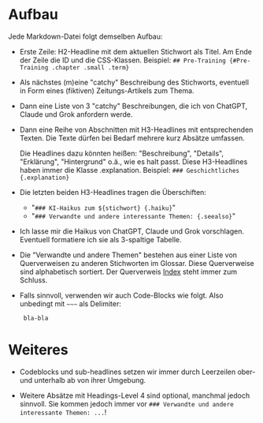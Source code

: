# Aufbau

Jede Markdown-Datei folgt demselben Aufbau:

- Erste Zeile: H2-Headline mit dem aktuellen Stichwort als Titel.
  Am Ende der Zeile die ID und die CSS-Klassen.
  Beispiel: `## Pre-Training {#Pre-Training .chapter .small .term}`

- Als nächstes (m)eine "catchy" Beschreibung des Stichworts, eventuell in Form eines (fiktiven) Zeitungs-Artikels zum Thema.

- Dann eine Liste von 3 "catchy" Beschreibungen, die ich von ChatGPT, Claude und Grok anfordern werde.

- Dann eine Reihe von Abschnitten mit H3-Headlines mit entsprechenden Texten.
  Die Texte dürfen bei Bedarf mehrere kurz Absätze umfassen.

  Die Headlines dazu könnten heißen: "Beschreibung", "Details", "Erklärung", "Hintergrund" o.ä., wie es halt passt.
  Diese H3-Headlines haben immer die Klasse .explanation.
  Beispiel: `### Geschichtliches {.explanation}`

- Die letzten beiden H3-Headlines tragen die Überschiften:

   - "`### KI-Haikus zum ${stichwort} {.haiku}`"
   - "`### Verwandte und andere interessante Themen: {.seealso}`"

- Ich lasse mir die Haikus von ChatGPT, Claude und Grok vorschlagen.
  Eventuell formatiere ich sie als 3-spaltige Tabelle.

- Die "Verwandte und andere Themen" bestehen aus einer Liste von Querverweisen zu anderen Stichworten im Glossar.
  Diese Querverweise sind alphabetisch sortiert.
  Der Querverweis [Index](#Index) steht immer zum Schluss.

- Falls sinnvoll, verwenden wir auch Code-Blocks wie folgt. Also unbedingt mit `~~~` als Delimiter:

  ~~~sh
   bla-bla
  ~~~

# Weiteres

- Codeblocks und sub-headlines setzen wir immer durch Leerzeilen ober- und unterhalb ab von ihrer Umgebung.

- Weitere Absätze mit Headings-Level 4 sind optional, manchmal jedoch sinnvoll.
  Sie kommen jedoch immer vor `### Verwandte und andere interessante Themen: ...`!


